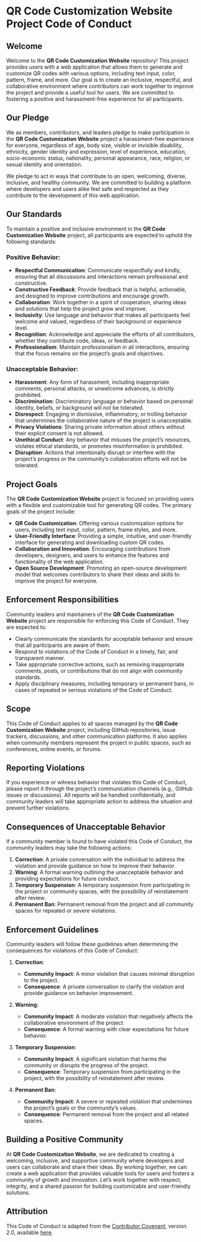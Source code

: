 # QR Code Customization Website Project Code of Conduct


## Welcome

Welcome to the **QR Code Customization Website** repository! This project provides users with a web application that allows them to generate and customize QR codes with various options, including text input, color, pattern, frame, and more. Our goal is to create an inclusive, respectful, and collaborative environment where contributors can work together to improve the project and provide a useful tool for users. We are committed to fostering a positive and harassment-free experience for all participants.

## Our Pledge

We as members, contributors, and leaders pledge to make participation in the **QR Code Customization Website** project a harassment-free experience for everyone, regardless of age, body size, visible or invisible disability, ethnicity, gender identity and expression, level of experience, education, socio-economic status, nationality, personal appearance, race, religion, or sexual identity and orientation.

We pledge to act in ways that contribute to an open, welcoming, diverse, inclusive, and healthy community. We are committed to building a platform where developers and users alike feel safe and respected as they contribute to the development of this web application.

## Our Standards

To maintain a positive and inclusive environment in the **QR Code Customization Website** project, all participants are expected to uphold the following standards:

### Positive Behavior:
- **Respectful Communication**: Communicate respectfully and kindly, ensuring that all discussions and interactions remain professional and constructive.
- **Constructive Feedback**: Provide feedback that is helpful, actionable, and designed to improve contributions and encourage growth.
- **Collaboration**: Work together in a spirit of cooperation, sharing ideas and solutions that help the project grow and improve.
- **Inclusivity**: Use language and behavior that makes all participants feel welcome and valued, regardless of their background or experience level.
- **Recognition**: Acknowledge and appreciate the efforts of all contributors, whether they contribute code, ideas, or feedback.
- **Professionalism**: Maintain professionalism in all interactions, ensuring that the focus remains on the project’s goals and objectives.

### Unacceptable Behavior:
- **Harassment**: Any form of harassment, including inappropriate comments, personal attacks, or unwelcome advances, is strictly prohibited.
- **Discrimination**: Discriminatory language or behavior based on personal identity, beliefs, or background will not be tolerated.
- **Disrespect**: Engaging in dismissive, inflammatory, or trolling behavior that undermines the collaborative nature of the project is unacceptable.
- **Privacy Violations**: Sharing private information about others without their explicit consent is not allowed.
- **Unethical Conduct**: Any behavior that misuses the project’s resources, violates ethical standards, or promotes misinformation is prohibited.
- **Disruption**: Actions that intentionally disrupt or interfere with the project’s progress or the community’s collaboration efforts will not be tolerated.

## Project Goals

The **QR Code Customization Website** project is focused on providing users with a flexible and customizable tool for generating QR codes. The primary goals of the project include:

- **QR Code Customization**: Offering various customization options for users, including text input, color, pattern, frame styles, and more.
- **User-Friendly Interface**: Providing a simple, intuitive, and user-friendly interface for generating and downloading custom QR codes.
- **Collaboration and Innovation**: Encouraging contributions from developers, designers, and users to enhance the features and functionality of the web application.
- **Open Source Development**: Promoting an open-source development model that welcomes contributors to share their ideas and skills to improve the project for everyone.

## Enforcement Responsibilities

Community leaders and maintainers of the **QR Code Customization Website** project are responsible for enforcing this Code of Conduct. They are expected to:

- Clearly communicate the standards for acceptable behavior and ensure that all participants are aware of them.
- Respond to violations of the Code of Conduct in a timely, fair, and transparent manner.
- Take appropriate corrective actions, such as removing inappropriate comments, posts, or contributions that do not align with community standards.
- Apply disciplinary measures, including temporary or permanent bans, in cases of repeated or serious violations of the Code of Conduct.

## Scope

This Code of Conduct applies to all spaces managed by the **QR Code Customization Website** project, including GitHub repositories, issue trackers, discussions, and other communication platforms. It also applies when community members represent the project in public spaces, such as conferences, online events, or forums.

## Reporting Violations

If you experience or witness behavior that violates this Code of Conduct, please report it through the project’s communication channels (e.g., GitHub issues or discussions). All reports will be handled confidentially, and community leaders will take appropriate action to address the situation and prevent further violations.

## Consequences of Unacceptable Behavior

If a community member is found to have violated this Code of Conduct, the community leaders may take the following actions:

1. **Correction**: A private conversation with the individual to address the violation and provide guidance on how to improve their behavior.
2. **Warning**: A formal warning outlining the unacceptable behavior and providing expectations for future conduct.
3. **Temporary Suspension**: A temporary suspension from participating in the project or community spaces, with the possibility of reinstatement after review.
4. **Permanent Ban**: Permanent removal from the project and all community spaces for repeated or severe violations.

## Enforcement Guidelines

Community leaders will follow these guidelines when determining the consequences for violations of this Code of Conduct:

1. **Correction**:
   - **Community Impact**: A minor violation that causes minimal disruption to the project.
   - **Consequence**: A private conversation to clarify the violation and provide guidance on behavior improvement.

2. **Warning**:
   - **Community Impact**: A moderate violation that negatively affects the collaborative environment of the project.
   - **Consequence**: A formal warning with clear expectations for future behavior.

3. **Temporary Suspension**:
   - **Community Impact**: A significant violation that harms the community or disrupts the progress of the project.
   - **Consequence**: Temporary suspension from participating in the project, with the possibility of reinstatement after review.

4. **Permanent Ban**:
   - **Community Impact**: A severe or repeated violation that undermines the project’s goals or the community’s values.
   - **Consequence**: Permanent removal from the project and all related spaces.

## Building a Positive Community

At **QR Code Customization Website**, we are dedicated to creating a welcoming, inclusive, and supportive community where developers and users can collaborate and share their ideas. By working together, we can create a web application that provides valuable tools for users and fosters a community of growth and innovation. Let’s work together with respect, integrity, and a shared passion for building customizable and user-friendly solutions.

## Attribution

This Code of Conduct is adapted from the [Contributor Covenant](https://www.contributor-covenant.org), version 2.0, available [here](https://www.contributor-covenant.org/version/2/0/code_of_conduct.html).


